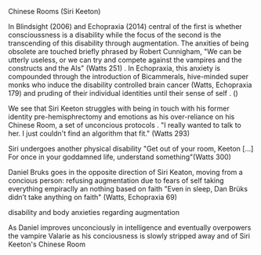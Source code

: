 Chinese Rooms (Siri Keeton)

In Blindsight (2006) and Echopraxia (2014) central of the first is whether conscioussness is a disability while the focus of the second is the transcending of this disability through augmentation. The anxities of being obsolete are touched briefly phrased by Robert Cunnigham, "We can be utterly useless, or we can try and compete against the vampires and the constructs and the AIs" (Watts 251) . In Echopraxia, this anxiety is compounded through the introduction of Bicammerals, hive-minded super monks who induce the disability controlled brain cancer (Watts, Echopraxia 179) and pruding of their individual identities until their sense of self . ()

We see that Siri Keeton struggles with being in touch with his former identity pre-hemisphrectomy and emotions as his over-reliance on his Chinese Room, a set of unconcious protocols  . "I really wanted to talk to her. I just couldn't find an algorithm that fit." (Watts 293)

Siri undergoes another physical disability "Get out of your room, Keeton [...] For once in your goddamned life, understand something"(Watts 300)

Daniel Bruks goes in the opposite direction of Siri Keaton, moving from a concious person: refusing augmentation due to fears of self taking everything empiraclly an nothing based on faith "Even in sleep, Dan Brüks didn’t take anything on faith" (Watts, Echopraxia 69)

disability and body anxieties regarding augmentation

As Daniel improves unconciously in intelligence and eventually overpowers the vampire Valarie as his conciousness is slowly stripped away and  of Siri Keeton's Chinese Room

